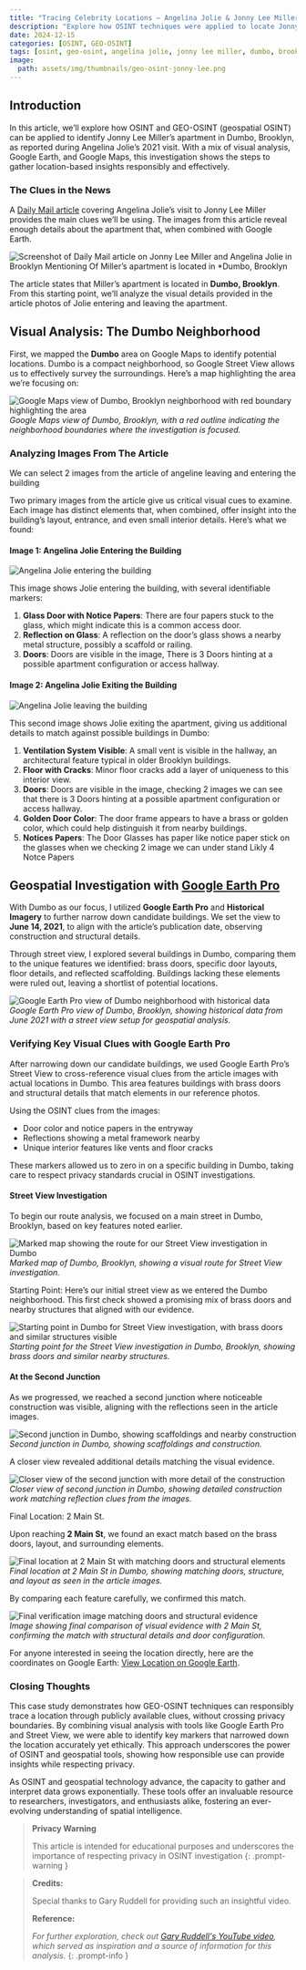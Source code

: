 ```yaml
---
title: "Tracing Celebrity Locations – Angelina Jolie & Jonny Lee Miller in Dumbo"
description: "Explore how OSINT techniques were applied to locate Jonny Lee Miller's apartment in Dumbo, Brooklyn, following Angelina Jolie's visit. This case study uses geospatial tools and visual analysis to responsibly uncover insights."
date: 2024-12-15
categories: [OSINT, GEO-OSINT]
tags: [osint, geo-osint, angelina jolie, jonny lee miller, dumbo, brooklyn, celebrity locations]
image:  
  path: assets/img/thumbnails/geo-osint-jonny-lee.png
---
```


## Introduction

In this article, we’ll explore how OSINT and GEO-OSINT (geospatial OSINT) can be applied to identify Jonny Lee Miller’s apartment in Dumbo, Brooklyn, as reported during Angelina Jolie’s 2021 visit. With a mix of visual analysis, Google Earth, and Google Maps, this investigation shows the steps to gather location-based insights responsibly and effectively.

### The Clues in the News

A [Daily Mail article](https://www.dailymail.co.uk/tvshowbiz/article-9685053/Jonny-Lee-Miller-steps-ex-wife-Angelina-Jolie-visited-Brooklyn-apartment-wine.html) covering Angelina Jolie’s visit to Jonny Lee Miller provides the main clues we’ll be using. The images from this article reveal enough details about the apartment that, when combined with Google Earth.


![Screenshot of Daily Mail article on Jonny Lee Miller and Angelina Jolie in Brooklyn Mentioning Of  Miller’s apartment is located in **Dumbo, Brooklyn*](assets/img/bposts/geo-osint-jonny-lee-miller/location-hint.png) 

The article states that Miller’s apartment is located in **Dumbo, Brooklyn**. From this starting point, we’ll analyze the visual details provided in the article photos of Jolie entering and leaving the apartment.

## Visual Analysis: The Dumbo Neighborhood

First, we mapped the **Dumbo** area on Google Maps to identify potential locations. Dumbo is a compact neighborhood, so Google Street View allows us to effectively survey the surroundings. Here’s a map highlighting the area we’re focusing on:

![Google Maps view of Dumbo, Brooklyn neighborhood with red boundary highlighting the area](assets/img/bposts/geo-osint-jonny-lee-miller/dumbo-brooklyn-google-map.png)
*Google Maps view of Dumbo, Brooklyn, with a red outline indicating the neighborhood boundaries where the investigation is focused.*

### Analyzing Images From The Article 

We can select 2 images from the article of angeline leaving and entering the building

Two primary images from the article give us critical visual cues to examine. Each image has distinct elements that, when combined, offer insight into the building’s layout, entrance, and even small interior details. Here’s what we found:

#### **Image 1: Angelina Jolie Entering the Building**

![Angelina Jolie entering the building](assets/img/bposts/geo-osint-jonny-lee-miller/image-1.png)

This image shows Jolie entering the building, with several identifiable markers:

1. **Glass Door with Notice Papers**: There are four papers stuck to the glass, which might indicate this is a common access door.
2. **Reflection on Glass**: A reflection on the door’s glass shows a nearby metal structure, possibly a scaffold or railing.
3.  **Doors**: Doors are visible in the image, There is 3 Doors hinting at a possible apartment configuration or access hallway.

#### **Image 2: Angelina Jolie Exiting the Building**

![Angelina Jolie leaving the building](assets/img/bposts/geo-osint-jonny-lee-miller/image-2.png)

This second image shows Jolie exiting the apartment, giving us additional details to match against possible buildings in Dumbo:

1. **Ventilation System Visible**: A small vent is visible in the hallway, an architectural feature typical in older Brooklyn buildings.
2. **Floor with Cracks**: Minor floor cracks add a layer of uniqueness to this interior view.
3. **Doors**: Doors are visible in the image, checking 2 images we can see that there is 3 Doors hinting at a possible apartment configuration or access hallway.
4. **Golden Door Color**: The door frame appears to have a brass or golden color, which could help distinguish it from nearby buildings.
5. **Notices Papers**: The Door Glasses has paper like notice paper stick on the glasses when we checking 2 image we can under stand Likly 4 Notce Papers

## Geospatial Investigation with [Google Earth Pro](https://earth.google.com/web/)

With Dumbo as our focus, I utilized **Google Earth Pro** and **Historical Imagery** to further narrow down candidate buildings. We set the view to **June 14, 2021**, to align with the article’s publication date, observing construction and structural details.

Through street view, I explored several buildings in Dumbo, comparing them to the unique features we identified: brass doors, specific door layouts, floor details, and reflected scaffolding. Buildings lacking these elements were ruled out, leaving a shortlist of potential locations.

![Google Earth Pro view of Dumbo neighborhood with historical data](assets/img/bposts/geo-osint-jonny-lee-miller/dumbo-brooklyn-google-earth-pro.png)
*Google Earth Pro view of Dumbo, Brooklyn, showing historical data from June 2021 with a street view setup for geospatial analysis.*

### Verifying Key Visual Clues with Google Earth Pro

After narrowing down our candidate buildings, we used Google Earth Pro’s Street View to cross-reference visual clues from the article images with actual locations in Dumbo. This area features buildings with brass doors and structural details that match elements in our reference photos.

Using the OSINT clues from the images:
- Door color and notice papers in the entryway
- Reflections showing a metal framework nearby
- Unique interior features like vents and floor cracks

These markers allowed us to zero in on a specific building in Dumbo, taking care to respect privacy standards crucial in OSINT investigations.

#### Street View Investigation

To begin our route analysis, we focused on a main street in Dumbo, Brooklyn, based on key features noted earlier.

![Marked map showing the route for our Street View investigation in Dumbo](assets/img/bposts/geo-osint-jonny-lee-miller/investigation-route.png)  
*Marked map of Dumbo, Brooklyn, showing a visual route for Street View investigation.*

Starting Point:
Here’s our initial street view as we entered the Dumbo neighborhood. This first check showed a promising mix of brass doors and nearby structures that aligned with our evidence.

![Starting point in Dumbo for Street View investigation, with brass doors and similar structures visible](assets/img/bposts/geo-osint-jonny-lee-miller/starting-street-view.png)  
*Starting point for the Street View investigation in Dumbo, Brooklyn, showing brass doors and similar nearby structures.*

#### At the Second Junction

As we progressed, we reached a second junction where noticeable construction was visible, aligning with the reflections seen in the article images.

![Second junction in Dumbo, showing scaffoldings and nearby construction](assets/img/bposts/geo-osint-jonny-lee-miller/2nd-jn-street-view.png)  
*Second junction in Dumbo, showing scaffoldings and construction.*

A closer view revealed additional details matching the visual evidence.

![Closer view of the second junction with more detail of the construction](assets/img/bposts/geo-osint-jonny-lee-miller/2nd-jn-POV.png)  
*Closer view of second junction in Dumbo, showing detailed construction work matching reflection clues from the images.*

Final Location: 2 Main St.

Upon reaching **2 Main St**, we found an exact match based on the brass doors, layout, and surrounding elements.

![Final location at 2 Main St with matching doors and structural elements](assets/img/bposts/geo-osint-jonny-lee-miller/street-view-loc-found.png)  
*Final location at 2 Main St in Dumbo, showing matching doors, structure, and layout as seen in the article images.*

By comparing each feature carefully, we confirmed this match.

![Final verification image matching doors and structural evidence](bimgs/geo-osint-jonny-lee-miller/matching-evidence.png)  
*Image showing final comparison of visual evidence with 2 Main St, confirming the match with structural details and door configuration.*

For anyone interested in seeing the location directly, here are the coordinates on Google Earth: [View Location on Google Earth](https://earth.app.goo.gl/?apn=com.google.earth&isi=293622097&ius=googleearth&link=https%3a%2f%2fearth.google.com%2fweb%2fsearch%2fDumbo,Brooklyn%2f%4040.70364365,-73.99066755,3.5919323a,0d,23.19280387y,95.97810916h,87.20963034t,0r%2fdata%3dCiwiJgokCbMtWBgfWkRAETpg86rxWURAGZTSBf06f1LAIRQxNl5jf1LAQgIIASIaChZFQkJ4LUZEbHdfaG1tYVg1VXpYZUZ3EAJCAggASg0I____________ARAA).

### Closing Thoughts

This case study demonstrates how GEO-OSINT techniques can responsibly trace a location through publicly available clues, without crossing privacy boundaries. By combining visual analysis with tools like Google Earth Pro and Street View, we were able to identify key markers that narrowed down the location accurately yet ethically. This approach underscores the power of OSINT and geospatial tools, showing how responsible use can provide insights while respecting privacy.

As OSINT and geospatial technology advance, the capacity to gather and interpret data grows exponentially. These tools offer an invaluable resource to researchers, investigators, and enthusiasts alike, fostering an ever-evolving understanding of spatial intelligence.

> 
> **Privacy Warning**
> 
> This article is intended for educational purposes and underscores the importance of respecting privacy in OSINT investigation
{: .prompt-warning }

> **Credits:**  
>  
> Special thanks to Gary Ruddell for providing such an insightful video.
> 
> **Reference:**  
>  
> *For further exploration, check out [Gary Ruddell's YouTube video](https://youtu.be/_NyqxC6skA4?si=AOYUcVcq7og6yzXl), which served as inspiration and a source of information for this analysis.*
{: .prompt-info }
